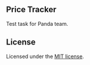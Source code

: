 ## Price Tracker

Test task for Panda team.

## License

Licensed under the [MIT license](https://opensource.org/licenses/MIT).

